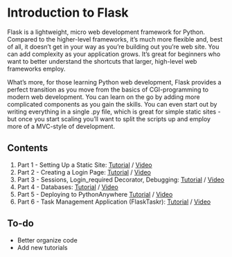 Introduction to Flask
===========

Flask is a lightweight, micro web development framework for Python. Compared to the higher-level frameworks, it’s much more flexible and, best of all, it doesn’t get in your way as you’re building out you’re web site. You can add complexity as your application grows. It’s great for beginners who want to better understand the shortcuts that larger, high-level web frameworks employ.

What’s more, for those learning Python web development, Flask provides a perfect transition as you move from the basics of CGI-programming to modern web development. You can learn on the go by adding more complicated components as you gain the skills. You can even start out by writing everything in a single .py file, which is great for simple static sites - but once you start scaling you’ll want to split the scripts up and employ more of a MVC-style of development.

Contents
--------

1. Part 1 - Setting Up a Static Site: [Tutorial](http://www.realpythonfortheweb.com/blog/2013/01/29/flask-tutorial-setting-up-a-static-site/) / 
[Video](http://www.youtube.com/watch?v=VsuArvWwuDI)
2. Part 2 - Creating a Login Page: [Tutorial](http://www.realpythonfortheweb.com/blog/2013/01/29/flask-tutorial-creating-a-login-page/) /
[Video](http://www.youtube.com/watch?v=Z7fyAxdL7Uc)
3. Part 3 - Sessions, Login_required Decorator, Debugging: [Tutorial](http://www.realpythonfortheweb.com/blog/2013/01/30/introduction-to-flask-sessions-login-required-decorator-debugging/) /
[Video](http://www.youtube.com/watch?v=WCpNvteLCDI)
4. Part 4 - Databases: [Tutorial](http://www.realpythonfortheweb.com/blog/2013/01/31/introduction-to-flask-databases/) /
[Video](http://www.youtube.com/watch?v=BkdVq9ag7aw)
5. Part 5 - Deploying to PythonAnywhere [Tutorial](http://www.realpythonfortheweb.com/blog/2013/01/31/introduction-to-flask-deploying/) /
[Video](http://www.youtube.com/watch?v=M4sxSoRZLtI)
6. Part 6 - Task Management Application (FlaskTaskr): [Tutorial](http://www.realpythonfortheweb.com/blog/2013/02/06/introduction-to-flask-web-app/) /
[Video](http://youtu.be/Z86QxnU9BMM)

To-do
-----

- Better organize code
- Add new tutorials
